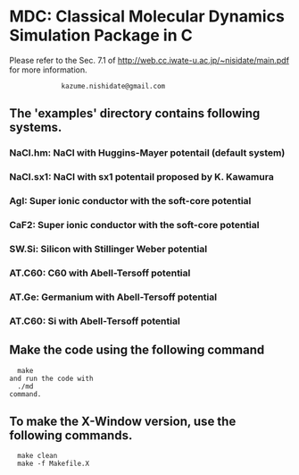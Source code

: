 
# MDC: Classical Molecular Dynamics Simulation Package in C

 Please refer to the Sec. 7.1 of
      http://web.cc.iwate-u.ac.jp/~nisidate/main.pdf
  for more information.	    

                 kazume.nishidate@gmail.com


## The 'examples' directory contains following systems.
  
###    NaCl.hm:  NaCl with Huggins-Mayer potentail (default system)
###    NaCl.sx1: NaCl with sx1 potentail proposed by K. Kawamura
###    AgI:      Super ionic conductor with the soft-core potential
###    CaF2:     Super ionic conductor with the soft-core potential
###    SW.Si:    Silicon with Stillinger Weber potential
###    AT.C60:   C60 with Abell-Tersoff potential
###    AT.Ge:    Germanium with Abell-Tersoff potential
###    AT.C60:   Si with Abell-Tersoff potential    

## Make the code using the following command
      make
    and run the code with
      ./md
    command.
    
## To make the X-Window version, use the following commands.
      make clean   
      make -f Makefile.X


